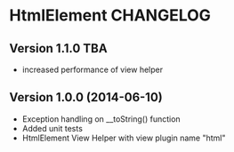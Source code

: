 # HtmlElement CHANGELOG

## Version 1.1.0 TBA

* increased performance of view helper

## Version 1.0.0 (2014-06-10)

* Exception handling on __toString() function
* Added unit tests
* HtmlElement View Helper with view plugin name "html"
